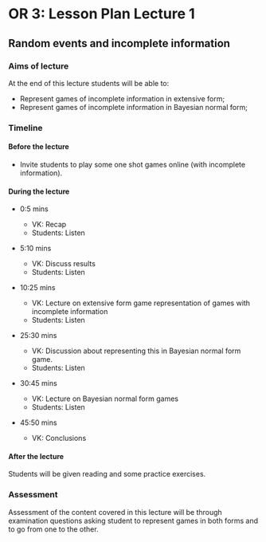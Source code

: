 # OR 3: Lesson Plan Lecture 1
## Random events and incomplete information

### Aims of lecture

At the end of this lecture students will be able to:

- Represent games of incomplete information in extensive form;
- Represent games of incomplete information in Bayesian normal form;

### Timeline

#### Before the lecture

- Invite students to play some one shot games online (with incomplete information).

#### During the lecture

- 0:5 mins

    - VK: Recap
    - Students: Listen

- 5:10 mins

    - VK: Discuss results
    - Students: Listen

- 10:25 mins

    - VK: Lecture on extensive form game representation of games with incomplete information
    - Students: Listen 

- 25:30 mins

    - VK: Discussion about representing this in Bayesian normal form game.
    - Students: Listen

- 30:45 mins

    - VK: Lecture on Bayesian normal form games
    - Students: Listen

- 45:50 mins

    - VK: Conclusions

#### After the lecture

Students will be given reading and some practice exercises.

### Assessment

Assessment of the content covered in this lecture will be through examination questions asking student to represent games in both forms and to go from one to the other.
